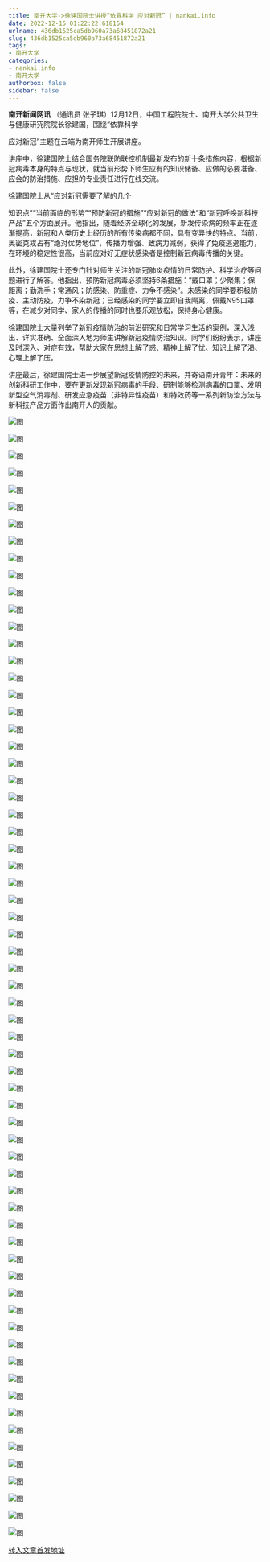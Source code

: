```yaml
---
title: 南开大学->徐建国院士讲授“依靠科学 应对新冠” | nankai.info
date: 2022-12-15 01:22:22.618154
urlname: 436db1525ca5db960a73a68451872a21
slug: 436db1525ca5db960a73a68451872a21
tags: 
- 南开大学
categories:
- nankai.info
- 南开大学
authorbox: false
sidebar: false
---
```

**南开新闻网讯** （通讯员 张子琪）12月12日，中国工程院院士、南开大学公共卫生与健康研究院院长徐建国，围绕“依靠科学

应对新冠”主题在云端为南开师生开展讲座。

讲座中，徐建国院士结合国务院联防联控机制最新发布的新十条措施内容，根据新冠病毒本身的特点与现状，就当前形势下师生应有的知识储备、应做的必要准备、应会的防治措施、应担的专业责任进行在线交流。

徐建国院士从“应对新冠需要了解的几个
<!--more-->
知识点”“当前面临的形势”“预防新冠的措施”“应对新冠的做法”和“新冠呼唤新科技产品”五个方面展开。他指出，随着经济全球化的发展，新发传染病的频率正在逐渐提高，新冠和人类历史上经历的所有传染病都不同，具有变异快的特点。当前，奥密克戎占有“绝对优势地位”，传播力增强、致病力减弱，获得了免疫逃逸能力，在环境的稳定性很高，当前应对好无症状感染者是控制新冠病毒传播的关键。

此外，徐建国院士还专门针对师生关注的新冠肺炎疫情的日常防护、科学治疗等问题进行了解答。他指出，预防新冠病毒必须坚持6条措施：“戴口罩；少聚集；保距离；勤洗手；常通风；防感染、防重症、力争不感染”。未感染的同学要积极防疫、主动防疫，力争不染新冠；已经感染的同学要立即自我隔离，佩戴N95口罩等，在减少对同学、家人的传播的同时也要乐观放松，保持身心健康。

徐建国院士大量列举了新冠疫情防治的前沿研究和日常学习生活的案例，深入浅出、详实准确、全面深入地为师生讲解新冠疫情防治知识。同学们纷纷表示，讲座及时深入、对症有效，帮助大家在思想上解了惑、精神上解了忧、知识上解了渴、心理上解了压。

讲座最后，徐建国院士进一步展望新冠疫情防控的未来，并寄语南开青年：未来的创新科研工作中，要在更新发现新冠病毒的手段、研制能够检测病毒的口罩、发明新型空气消毒剂、研发应急疫苗（非特异性疫苗）和特效药等一系列新防治方法与新科技产品方面作出南开人的贡献。

![图](http://news.nankai.edu.cn/ywsd/system/2022/12/13/g)

![图](http://news.nankai.edu.cn/ywsd/system/2022/12/13/p)

![图](http://news.nankai.edu.cn/ywsd/system/2022/12/13/j)

![图](http://news.nankai.edu.cn/ywsd/system/2022/12/13/)

![图](http://news.nankai.edu.cn/ywsd/system/2022/12/13/4)

![图](http://news.nankai.edu.cn/ywsd/system/2022/12/13/4)

![图](http://news.nankai.edu.cn/ywsd/system/2022/12/13/6)

![图](http://news.nankai.edu.cn/ywsd/system/2022/12/13/5)

![图](http://news.nankai.edu.cn/ywsd/system/2022/12/13/e)

![图](http://news.nankai.edu.cn/ywsd/system/2022/12/13/f)

![图](http://news.nankai.edu.cn/ywsd/system/2022/12/13/9)

![图](http://news.nankai.edu.cn/ywsd/system/2022/12/13/3)

![图](http://news.nankai.edu.cn/ywsd/system/2022/12/13/_)

![图](http://news.nankai.edu.cn/ywsd/system/2022/12/13/6)

![图](http://news.nankai.edu.cn/ywsd/system/2022/12/13/6)

![图](http://news.nankai.edu.cn/ywsd/system/2022/12/13/2)

![图](http://news.nankai.edu.cn/ywsd/system/2022/12/13/9)

![图](http://news.nankai.edu.cn/ywsd/system/2022/12/13/4)

![图](http://news.nankai.edu.cn/ywsd/system/2022/12/13/0)

![图](http://news.nankai.edu.cn/ywsd/system/2022/12/13/0)

![图](http://news.nankai.edu.cn/ywsd/system/2022/12/13/0)

![图](http://news.nankai.edu.cn/ywsd/system/2022/12/13/3)

![图](http://news.nankai.edu.cn/ywsd/system/2022/12/13/0)

![图](http://news.nankai.edu.cn/ywsd/system/2022/12/13/0)

![图](http://news.nankai.edu.cn/)

![图](http://news.nankai.edu.cn/ywsd/system/2022/12/13/2)

![图](http://news.nankai.edu.cn/ywsd/system/2022/12/13/9)

![图](http://news.nankai.edu.cn/ywsd/system/2022/12/13/4)

![图](http://news.nankai.edu.cn/)

![图](http://news.nankai.edu.cn/ywsd/system/2022/12/13/0)

![图](http://news.nankai.edu.cn/ywsd/system/2022/12/13/0)

![图](http://news.nankai.edu.cn/ywsd/system/2022/12/13/0)

![图](http://news.nankai.edu.cn/)

![图](http://news.nankai.edu.cn/ywsd/system/2022/12/13/3)

![图](http://news.nankai.edu.cn/ywsd/system/2022/12/13/0)

![图](http://news.nankai.edu.cn/ywsd/system/2022/12/13/0)

![图](http://news.nankai.edu.cn/)

![图](http://news.nankai.edu.cn/ywsd/system/2022/12/13/c)

![图](http://news.nankai.edu.cn/ywsd/system/2022/12/13/i)

![图](http://news.nankai.edu.cn/ywsd/system/2022/12/13/p)

![图](http://news.nankai.edu.cn/)

![图](http://news.nankai.edu.cn/ywsd/system/2022/12/13/n)

![图](http://news.nankai.edu.cn/ywsd/system/2022/12/13/c)

![图](http://news.nankai.edu.cn/ywsd/system/2022/12/13/)

![图](http://news.nankai.edu.cn/ywsd/system/2022/12/13/u)

![图](http://news.nankai.edu.cn/ywsd/system/2022/12/13/d)

![图](http://news.nankai.edu.cn/ywsd/system/2022/12/13/e)

![图](http://news.nankai.edu.cn/ywsd/system/2022/12/13/)

![图](http://news.nankai.edu.cn/ywsd/system/2022/12/13/i)

![图](http://news.nankai.edu.cn/ywsd/system/2022/12/13/a)

![图](http://news.nankai.edu.cn/ywsd/system/2022/12/13/k)

![图](http://news.nankai.edu.cn/ywsd/system/2022/12/13/n)

![图](http://news.nankai.edu.cn/ywsd/system/2022/12/13/a)

![图](http://news.nankai.edu.cn/ywsd/system/2022/12/13/n)

![图](http://news.nankai.edu.cn/ywsd/system/2022/12/13/)

![图](http://news.nankai.edu.cn/ywsd/system/2022/12/13/s)

![图](http://news.nankai.edu.cn/ywsd/system/2022/12/13/w)

![图](http://news.nankai.edu.cn/ywsd/system/2022/12/13/e)

![图](http://news.nankai.edu.cn/ywsd/system/2022/12/13/n)

![图](http://news.nankai.edu.cn/)

![图](http://news.nankai.edu.cn/)

![图](http://news.nankai.edu.cn/ywsd/system/2022/12/13/:)

![图](http://news.nankai.edu.cn/ywsd/system/2022/12/13/p)

![图](http://news.nankai.edu.cn/ywsd/system/2022/12/13/t)

![图](http://news.nankai.edu.cn/ywsd/system/2022/12/13/t)

![图](http://news.nankai.edu.cn/ywsd/system/2022/12/13/h)

[转入文章首发地址](http://news.nankai.edu.cn/ywsd/system/2022/12/13/030054017.shtml)